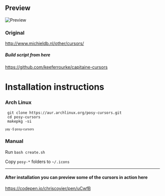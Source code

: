 ## Preview

![Preview](https://cloud.auteiy.me/s/nqsGWPnKxT6KSEB/preview)


### Original
http://www.michieldb.nl/other/cursors/

##### Build script from here
https://github.com/keeferrourke/capitaine-cursors


# Installation instructions 
### Arch Linux
```
 git clone https://aur.archlinux.org/posy-cursors.git
 cd posy-cursors
 makepkg -si
```
<sub><sup>yay -S posy-cursors</sup></sub>

### Manual

Run `bash create.sh`

Copy `posy-*` folders to `~/.icons`

---

#### After installation you can preview some of the cursors in action here
https://codepen.io/chriscoyier/pen/uCwfB
